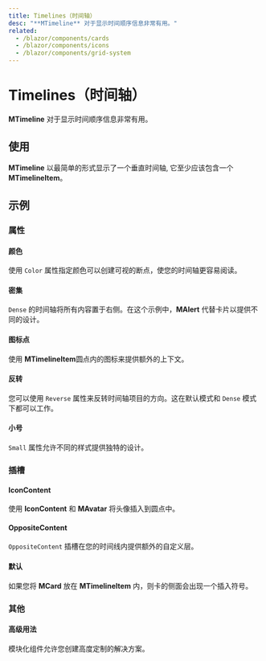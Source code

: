 ```yaml
---
title: Timelines（时间轴）
desc: "**MTimeline** 对于显示时间顺序信息非常有用。"
related:
  - /blazor/components/cards
  - /blazor/components/icons
  - /blazor/components/grid-system
---
```


# Timelines（时间轴）

**MTimeline** 对于显示时间顺序信息非常有用。

## 使用

**MTimeline** 以最简单的形式显示了一个垂直时间轴, 它至少应该包含一个 **MTimelineItem**。

<masa-example file="Examples.components.timelines.Usage"></masa-example>

## 示例

### 属性

#### 颜色

使用 `Color` 属性指定颜色可以创建可视的断点，使您的时间轴更容易阅读。

<masa-example file="Examples.components.timelines.Color"></masa-example>

#### 密集

`Dense` 的时间轴将所有内容置于右侧。在这个示例中，**MAlert** 代替卡片以提供不同的设计。

<masa-example file="Examples.components.timelines.Dense"></masa-example>

#### 图标点

使用 **MTimelineItem**圆点内的图标来提供额外的上下文。

<masa-example file="Examples.components.timelines.IconDots"></masa-example>

#### 反转

您可以使用 `Reverse` 属性来反转时间轴项目的方向。这在默认模式和 `Dense` 模式下都可以工作。

<masa-example file="Examples.components.timelines.Reverse"></masa-example>

#### 小号

`Small` 属性允许不同的样式提供独特的设计。

<masa-example file="Examples.components.timelines.Small"></masa-example>

### 插槽

#### IconContent

使用 **IconContent**  和 **MAvatar** 将头像插入到圆点中。

<masa-example file="Examples.components.timelines.IconContent"></masa-example>

#### OppositeContent

`OppositeContent` 插槽在您的时间线内提供额外的自定义层。

<masa-example file="Examples.components.timelines.OppositeContent"></masa-example>

#### 默认

如果您将 **MCard** 放在 **MTimelineItem** 内，则卡的侧面会出现一个插入符号。

<masa-example file="Examples.components.timelines.TimelineItemDefault"></masa-example>

### 其他

#### 高级用法

模块化组件允许您创建高度定制的解决方案。

<masa-example file="Examples.components.timelines.Advanced"></masa-example>